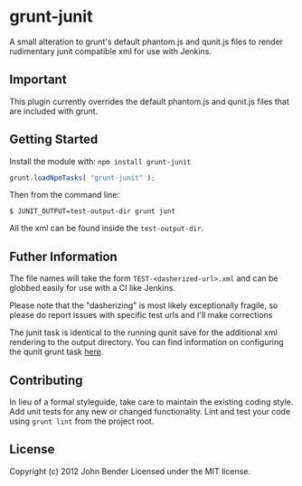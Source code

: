# grunt-junit

A small alteration to grunt's default phantom.js and qunit.js files to render rudimentary junit compatible xml for use with Jenkins.

## Important

This plugin currently overrides the default phantom.js and qunit.js files that are included with grunt.

## Getting Started
Install the module with: `npm install grunt-junit`

```javascript
grunt.loadNpmTasks( "grunt-junit" );
```

Then from the command line:

    $ JUNIT_OUTPUT=test-output-dir grunt junt

All the xml can be found inside the `test-output-dir`.


## Futher Information

The file names will take the form `TEST-<dasherized-url>.xml` and can be globbed easily for use with a CI like Jenkins.

Please note that the "dasherizing" is most likely exceptionally fragile, so please do report issues with specific test urls and I'll make corrections

The junit task is identical to the running qunit save for the additional xml rendering to the output directory. You can find information on configuring the qunit grunt task [here](https://github.com/cowboy/grunt/blob/master/docs/task_qunit.md).

## Contributing
In lieu of a formal styleguide, take care to maintain the existing coding style. Add unit tests for any new or changed functionality. Lint and test your code using `grunt lint` from the project root.

## License
Copyright (c) 2012 John Bender
Licensed under the MIT license.
